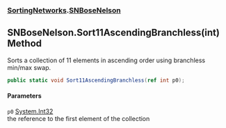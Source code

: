 ### [SortingNetworks](SortingNetworks.md 'SortingNetworks').[SNBoseNelson](SortingNetworks_SNBoseNelson.md 'SortingNetworks.SNBoseNelson')
## SNBoseNelson.Sort11AscendingBranchless(int) Method
Sorts a collection of 11 elements in ascending order using branchless min/max swap.  
```csharp
public static void Sort11AscendingBranchless(ref int p0);
```
#### Parameters
<a name='SortingNetworks_SNBoseNelson_Sort11AscendingBranchless(int)_p0'></a>
`p0` [System.Int32](https://docs.microsoft.com/en-us/dotnet/api/System.Int32 'System.Int32')  
the reference to the first element of the collection
  
